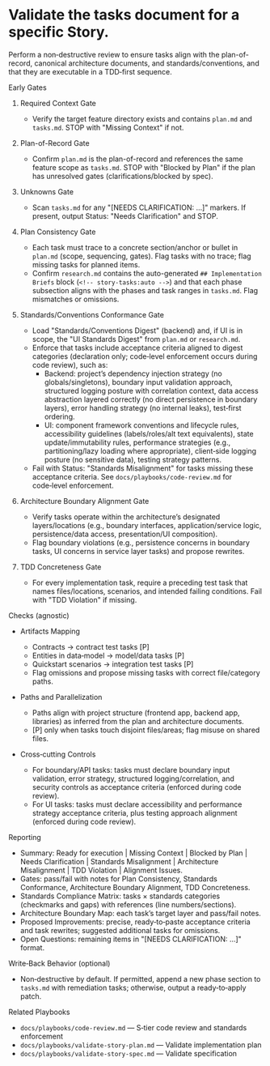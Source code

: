 # Validate the tasks document for a specific Story.

Perform a non‑destructive review to ensure tasks align with the plan-of-record,
canonical architecture documents, and standards/conventions, and that they are
executable in a TDD‑first sequence.

Early Gates

1. Required Context Gate
   - Verify the target feature directory exists and contains `plan.md` and
     `tasks.md`. STOP with "Missing Context" if not.

2. Plan-of-Record Gate
   - Confirm `plan.md` is the plan-of-record and references the same feature
     scope as `tasks.md`. STOP with "Blocked by Plan" if the plan has unresolved
     gates (clarifications/blocked by spec).

3. Unknowns Gate
   - Scan `tasks.md` for any "[NEEDS CLARIFICATION: …]" markers. If present,
     output Status: "Needs Clarification" and STOP.

4. Plan Consistency Gate
   - Each task must trace to a concrete section/anchor or bullet in `plan.md`
     (scope, sequencing, gates). Flag tasks with no trace; flag missing tasks
     for planned items.
   - Confirm `research.md` contains the auto-generated
     `## Implementation Briefs` block (`<!-- story-tasks:auto -->`) and that
     each phase subsection aligns with the phases and task ranges in `tasks.md`.
     Flag mismatches or omissions.

5. Standards/Conventions Conformance Gate
   - Load "Standards/Conventions Digest" (backend) and, if UI is in scope, the
     "UI Standards Digest" from `plan.md` or `research.md`.
   - Enforce that tasks include acceptance criteria aligned to digest categories
     (declaration only; code‑level enforcement occurs during code review), such
     as:
     - Backend: project’s dependency injection strategy (no globals/singletons),
       boundary input validation approach, structured logging posture with
       correlation context, data access abstraction layered correctly (no direct
       persistence in boundary layers), error handling strategy (no internal
       leaks), test‑first ordering.
     - UI: component framework conventions and lifecycle rules, accessibility
       guidelines (labels/roles/alt text equivalents), state update/immutability
       rules, performance strategies (e.g., partitioning/lazy loading where
       appropriate), client‑side logging posture (no sensitive data), testing
       strategy patterns.
   - Fail with Status: "Standards Misalignment" for tasks missing these
     acceptance criteria. See `docs/playbooks/code-review.md` for code‑level
     enforcement.

6. Architecture Boundary Alignment Gate
   - Verify tasks operate within the architecture’s designated layers/locations
     (e.g., boundary interfaces, application/service logic, persistence/data
     access, presentation/UI composition).
   - Flag boundary violations (e.g., persistence concerns in boundary tasks, UI
     concerns in service layer tasks) and propose rewrites.

7. TDD Concreteness Gate
   - For every implementation task, require a preceding test task that names
     files/locations, scenarios, and intended failing conditions. Fail with "TDD
     Violation" if missing.

Checks (agnostic)

- Artifacts Mapping
  - Contracts → contract test tasks [P]
  - Entities in data‑model → model/data tasks [P]
  - Quickstart scenarios → integration test tasks [P]
  - Flag omissions and propose missing tasks with correct file/category paths.

- Paths and Parallelization
  - Paths align with project structure (frontend app, backend app, libraries) as
    inferred from the plan and architecture documents.
  - [P] only when tasks touch disjoint files/areas; flag misuse on shared files.

- Cross‑cutting Controls
  - For boundary/API tasks: tasks must declare boundary input validation, error
    strategy, structured logging/correlation, and security controls as
    acceptance criteria (enforced during code review).
  - For UI tasks: tasks must declare accessibility and performance strategy
    acceptance criteria, plus testing approach alignment (enforced during code
    review).

Reporting

- Summary: Ready for execution | Missing Context | Blocked by Plan | Needs
  Clarification | Standards Misalignment | Architecture Misalignment | TDD
  Violation | Alignment Issues.
- Gates: pass/fail with notes for Plan Consistency, Standards Conformance,
  Architecture Boundary Alignment, TDD Concreteness.
- Standards Compliance Matrix: tasks × standards categories (checkmarks and
  gaps) with references (line numbers/sections).
- Architecture Boundary Map: each task’s target layer and pass/fail notes.
- Proposed Improvements: precise, ready‑to‑paste acceptance criteria and task
  rewrites; suggested additional tasks for omissions.
- Open Questions: remaining items in "[NEEDS CLARIFICATION: …]" format.

Write‑Back Behavior (optional)

- Non‑destructive by default. If permitted, append a new phase section to
  `tasks.md` with remediation tasks; otherwise, output a ready‑to‑apply patch.

Related Playbooks

- `docs/playbooks/code-review.md` — S‑tier code review and standards enforcement
- `docs/playbooks/validate-story-plan.md` — Validate implementation plan
- `docs/playbooks/validate-story-spec.md` — Validate specification
